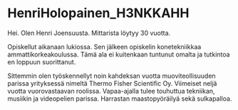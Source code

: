 # HenriHolopainen_H3NKKAHH
Hei. Olen Henri Joensuusta. Mittarista löytyy 30 vuotta.


Opiskellut aikanaan lukiossa. Sen jälkeen opiskelin konetekniikkaa ammattikorkeakoulussa. Tämä ala ei kuitenkaan tuntunut omalta ja tutkintoa en loppuun suorittanut.

Sittemmin olen työskennellyt noin kahdeksan vuotta muoviteollisuuden parissa yrityksessä nimeltä Thermo Fisher Scientific Oy. Viimeiset neljä vuotta vuorovastaavan roolissa.
Vapaa-ajalla tulee touhuttua tekniikan, musiikin ja videopelien parissa. Harrastan maastopyöräilyä sekä sulkapalloa.
